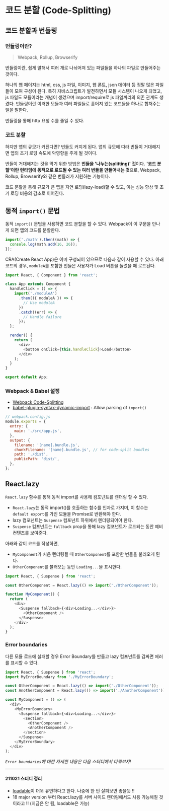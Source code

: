 # 코드 분할 (Code-Splitting)

## 코드 분할과 번들링

### 번들링이란?

> Webpack, Rollup, Browserify

번들링이란, 쉽게 말해서 여러 개로 나뉘어져 있는 파일들을 하나의 파일로 만들어주는 것이다.

하나의 웹 페이지는 html, css, js 파일, 이미지, 웹 폰트, json 데이터 등 정말 많은 파일들이 모여 구성이 된다. 특히 자바스크립트가 발전하면서 모듈 시스템이 나오게 되었고, js 파일도 모듈이라는 개념이 생겼으며 import/require로 js 파일끼리의 의존 관계도 생겼다. 번들링이란 이러한 모듈과 여러 파일들로 흩어져 있는 코드들을 하나로 합쳐주는 일을 말한다.

번들링을 통해 http 요청 수를 줄일 수 있다.

### 코드 분할

하지만 앱의 규모가 커진다면? 번들도 커지게 된다. 앱의 규모에 따라 번들이 거대해지면 앱의 초기 로딩 속도에 악영향을 주게 될 것이다.

번들이 거대해지는 것을 막기 위한 방법은 **번들을 '나누는(splitting)' 것**이다. **'코드 분할'이란 런타임에 동적으로 로드될 수 있는 여러 번들을 만들어내는 것**으로, Webpack, Rollup, Browserify와 같은 번들러가 지원하는 기능이다.

코드 분할을 통해 규모가 큰 앱을 지연 로딩(lazy-load)할 수 있고, 이는 성능 향상 및 초기 로딩 비용의 감소로 이어진다.

## 동적 `import()` 문법

동적 `import()` 문법을 사용하면 코드 분할을 할 수 있다. Webpack이 이 구문을 만나게 되면 앱의 코드를 분할한다.

```js
import('./math').then((math) => {
  console.log(math.add(16, 26));
});
```

CRA(Create React App)은 이미 구성되어 있으므로 다음과 같이 사용할 수 있다. 아래 코드의 경우, `moduleA`를 포함한 번들은 사용자가 Load 버튼을 눌렀을 때 로드된다.

```js
import React, { Component } from 'react';

class App extends Component {
  handleClick = () => {
    import('./moduleA')
      .then(({ moduleA }) => {
        // Use moduleA
      })
      .catch((err) => {
        // Handle failure
      });
  };

  render() {
    return (
      <div>
        <button onClick={this.handleClick}>Load</button>
      </div>
    );
  }
}

export default App;
```

### Webpack & Babel 설정

- [Webpack Code-Splitting](https://webpack.js.org/guides/code-splitting/)
- [babel-plugin-syntax-dynamic-import](https://classic.yarnpkg.com/en/package/babel-plugin-syntax-dynamic-import) : Allow parsing of `import()`

```js
// webpack.config.js
module.exports = {
  entry: {
    main: './src/app.js',
  },
  output: {
    filename: '[name].bundle.js',
    chunkFilename: '[name].bundle.js', // for code-split bundles
    path: './dist',
    publicPath: 'dist/',
  },
};
```

## React.lazy

`React.lazy` 함수를 통해 동적 import를 사용해 컴포넌트를 렌더링 할 수 있다.

- `React.lazy`는 동적 import()를 호출하는 함수를 인자로 가지며, 이 함수는 `default export`를 가진 모듈을 Promise로 반환해야 한다.
- lazy 컴포넌트는 `Suspense` 컴포넌트 하위에서 렌더링되어야 한다.
- `Suspense` 컴포넌트는 `fallback` prop을 통해 lazy 컴포넌트가 로드되는 동안 예비 컨텐츠를 보여준다.

아래와 같이 코드를 작성하면,

- `MyComponent`가 처음 렌더링될 때 `OtherComponent`를 포함한 번들을 불러오게 된다.
- `OtherComponent`를 불러오는 동안 `Loading...`을 표시한다.

```js
import React, { Suspense } from 'react';

const OtherComponent = React.lazy(() => import('./OtherComponent'));

function MyComponent() {
  return (
    <div>
      <Suspense fallback={<div>Loading...</div>}>
        <OtherComponent />
      </Suspense>
    </div>
  );
}
```

### Error boundaries

다른 모듈 로드에 실패할 경우 Error Boundary를 만들고 lazy 컴포넌트를 감싸면 에러를 표시할 수 있다.

```js
import React, { Suspense } from 'react';
import MyErrorBoundary from './MyErrorBoundary';

const OtherComponent = React.lazy(() => import('./OtherComponent'));
const AnotherComponent = React.lazy(() => import('./AnotherComponent'));

const MyComponent = () => (
  <div>
    <MyErrorBoundary>
      <Suspense fallback={<div>Loading...</div>}>
        <section>
          <OtherComponent />
          <AnotherComponent />
        </section>
      </Suspense>
    </MyErrorBoundary>
  </div>
);
```

_`Error boundaries`에 대한 자세한 내용은 다음 스터디에서 다뤄보자!_

---

#### 211021 스터디 정리

- [loadable](https://github.com/gregberge/loadable-components)이 더욱 유연하다고 한다. 나중에 한 번 살펴보면 좋을듯 !!
- 18 major version 부터 React.lazy를 서버 사이드 렌더링에서도 사용 가능해질 것이라고 !! (지금은 안 됨, loadable은 가능)
